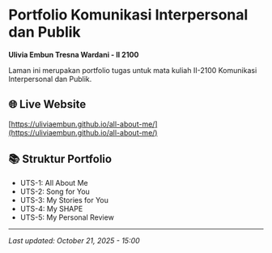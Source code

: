 # Portfolio Komunikasi Interpersonal dan Publik
**Ulivia Embun Tresna Wardani - II 2100**

Laman ini merupakan portfolio tugas untuk mata kuliah II-2100 Komunikasi Interpersonal dan Publik.

## 🌐 Live Website
[https://uliviaembun.github.io/all-about-me/](https://uliviaembun.github.io/all-about-me/)

## 📚 Struktur Portfolio
- UTS-1: All About Me
- UTS-2: Song for You
- UTS-3: My Stories for You
- UTS-4: My SHAPE 
- UTS-5: My Personal Review 

---

*Last updated: October 21, 2025 - 15:00*
